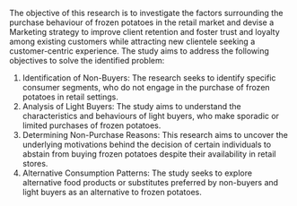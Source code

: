 The objective of this research is to investigate the factors surrounding the purchase behaviour of frozen potatoes in the retail market and devise a Marketing strategy to improve client retention and foster trust and loyalty among existing customers while attracting new clientele seeking a customer-centric experience. The study aims to address the following objectives to solve the identified problem:

1. Identification of Non-Buyers: The research seeks to identify specific consumer segments, who do not engage in the purchase of frozen potatoes in retail settings.
2. Analysis of Light Buyers: The study aims to understand the characteristics and behaviours of light buyers, who make sporadic or limited purchases of frozen potatoes.
3. Determining Non-Purchase Reasons: This research aims to uncover the underlying motivations behind the decision of certain individuals to abstain from buying frozen potatoes despite their availability in retail stores.
4. Alternative Consumption Patterns: The study seeks to explore alternative food products or substitutes preferred by non-buyers and light buyers as an alternative to frozen potatoes.
